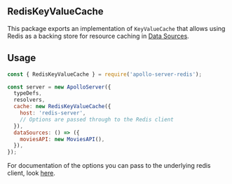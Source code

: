 ## RedisKeyValueCache

This package exports an implementation of `KeyValueCache` that allows using Redis as a backing store for resource caching in [Data Sources](https://www.apollographql.com/docs/apollo-server/v2/features/data-sources.html).

## Usage

```js
const { RedisKeyValueCache } = require('apollo-server-redis');

const server = new ApolloServer({
  typeDefs,
  resolvers,
  cache: new RedisKeyValueCache({
    host: 'redis-server',
    // Options are passed through to the Redis client
  }),
  dataSources: () => ({
    moviesAPI: new MoviesAPI(),
  }),
});
```

For documentation of the options you can pass to the underlying redis client, look [here](https://github.com/NodeRedis/node_redis).
